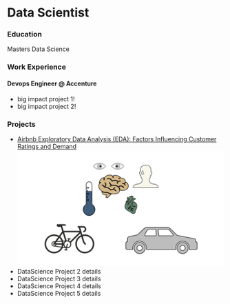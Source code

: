 # Data Scientist

### Education
Masters Data Science

### Work Experience
#### Devops Engineer @ Accenture
- big impact project 1!
- big impact project 2!

### Projects
- [Airbnb Exploratory Data Analysis (EDA): Factors Influencing Customer Ratings and Demand ](https://github.com/vndayambaje/Airbnb_EDA_Project)
  ![PLACEHOLDER FOR IMAGE](/assets/img/bike_study.jpeg)
- DataScience Project 2 details
- DataScience Project 3 details
- DataScience Project 4 details
- DataScience Project 5 details 
